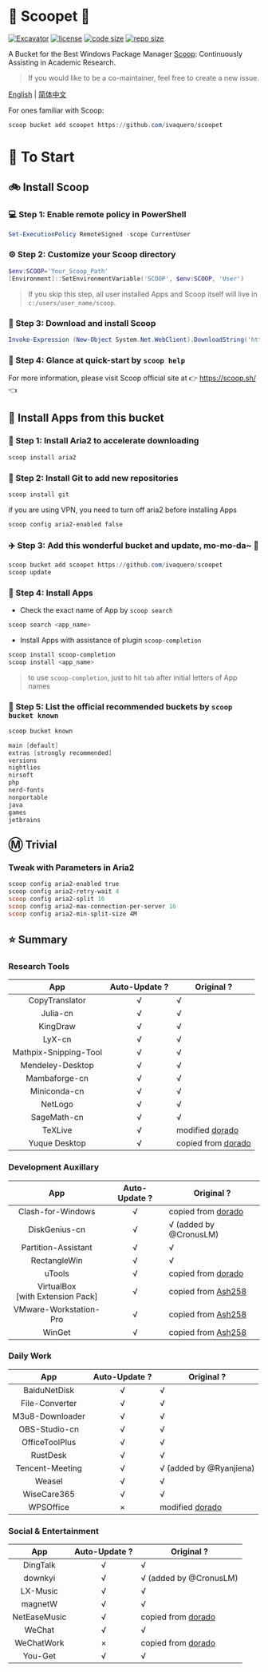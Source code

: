 # 🍨 Scoopet 🍨

[![Excavator](https://github.com/ivaquero/scoopet/actions/workflows/schedule.yml/badge.svg)](https://github.com/ivaquero/scoopet/actions/workflows/schedule.yml)
[![license](https://img.shields.io/github/license/ivaquero/scoopet)](https://github.com/ivaquero/scoopet/blob/master/LICENSE)
[![code size](https://img.shields.io/github/languages/code-size/ivaquero/scoopet.svg)](https://img.shields.io/github/languages/code-size/ivaquero/scoopet.svg)
[![repo size](https://img.shields.io/github/repo-size/ivaquero/scoopet.svg)](https://img.shields.io/github/repo-size/ivaquero/scoopet.svg)

A Bucket for the Best Windows Package Manager [Scoop](https://github.com/lukesampson/scoop): Continuously Assisting in Academic Research.

> If you would like to be a co-maintainer, feel free to create a new issue.

<p align="left">
<a href="README.md">English</a> |
<a href="README_CN.md">简体中文</a>
</p>

For ones familiar with Scoop:

```powershell
scoop bucket add scoopet https://github.com/ivaquero/scoopet
```

# :running: To Start

## :bike: Install Scoop

### :computer: Step 1: Enable remote policy in PowerShell

```powershell
Set-ExecutionPolicy RemoteSigned -scope CurrentUser
```

### :gear: Step 2: Customize your Scoop directory

```powershell
$env:SCOOP='Your_Scoop_Path'
[Environment]::SetEnvironmentVariable('SCOOP', $env:SCOOP, 'User')
```

> If you skip this step, all user installed Apps and Scoop itself will live in `c:/users/user_name/scoop`.

### :hammer: Step 3: Download and install Scoop

```powershell
Invoke-Expression (New-Object System.Net.WebClient).DownloadString('https://get.scoop.sh')
```

### :book: Step 4: Glance at quick-start by `scoop help`

For more information, please visit Scoop official site at 👉 https://scoop.sh/ 👈

## :car: Install Apps from this bucket

### :train: Step 1: Install Aria2 to accelerate downloading

```powershell
scoop install aria2
```

### :ticket: Step 2: Install Git to add new repositories

```powershell
scoop install git
```

if you are using VPN, you need to turn off aria2 before installing Apps

```powershell
scoop config aria2-enabled false
```

### :airplane: Step 3: Add this wonderful bucket and update, mo-mo-da~ :kiss:

```powershell
scoop bucket add scoopet https://github.com/ivaquero/scoopet
scoop update
```

### :rocket: Step 4: Install Apps

- Check the exact name of App by `scoop search`

```powershell
scoop search <app_name>
```

- Install Apps with assistance of plugin `scoop-completion`

```powershell
scoop install scoop-completion
scoop install <app_name>
```

> to use `scoop-completion`, just to hit `tab` after initial letters of App names

### :100: Step 5: List the official recommended buckets by `scoop bucket known`

```powershell
scoop bucket known

main [default]
extras [strongly recommended]
versions
nightlies
nirsoft
php
nerd-fonts
nonportable
java
games
jetbrains
```

## :m: Trivial

### Tweak with Parameters in Aria2

```powershell
scoop config aria2-enabled true
scoop config aria2-retry-wait 4
scoop config aria2-split 16
scoop config aria2-max-connection-per-server 16
scoop config aria2-min-split-size 4M
```

## :star: Summary

### Research Tools

|          App          | Auto-Update ? | Original ?                                                |
| :-------------------: | :-----------: | --------------------------------------------------------- |
|    CopyTranslator     |       √       | √                                                         |
|       Julia-cn        |       √       | √                                                         |
|       KingDraw        |       √       | √                                                         |
|        LyX-cn         |       √       | √                                                         |
| Mathpix-Snipping-Tool |       √       | √                                                         |
|   Mendeley-Desktop    |       √       | √                                                         |
|     Mambaforge-cn     |       √       | √                                                         |
|     Miniconda-cn      |       √       | √                                                         |
|        NetLogo        |       √       | √                                                         |
|      SageMath-cn      |       √       | √                                                         |
|        TeXLive        |       √       | modified [dorado](https://github.com/chawyehsu/dorado)    |
|     Yuque Desktop     |       √       | copied from [dorado](https://github.com/chawyehsu/dorado) |

### Development Auxillary

|                  App                  | Auto-Update ? | Original ?                                                   |
| :-----------------------------------: | :-----------: | ------------------------------------------------------------ |
|           Clash-for-Windows           |       √       | copied from [dorado](https://github.com/chawyehsu/dorado)    |
|             DiskGenius-cn             |       √       | √ (added by @CronusLM)                                       |
|          Partition-Assistant          |       √       | √                                                            |
|             RectangleWin              |       √       | √                                                            |
|                uTools                 |       √       | copied from [dorado](https://github.com/chawyehsu/dorado)    |
| VirtualBox <br> [with Extension Pack] |       √       | copied from [Ash258](https://github.com/Ash258/Scoop-Ash258) |
|        VMware-Workstation-Pro         |       √       | copied from [Ash258](https://github.com/Ash258/Scoop-Ash258) |
|                WinGet                 |       √       | copied from [Ash258](https://github.com/Ash258/Scoop-Ash258) |

### Daily Work

|       App       | Auto-Update ? | Original ?                                             |
| :-------------: | :-----------: | ------------------------------------------------------ |
|  BaiduNetDisk   |       √       | √                                                      |
| File-Converter  |       √       | √                                                      |
| M3u8-Downloader |       √       | √                                                      |
|  OBS-Studio-cn  |       √       | √                                                      |
| OfficeToolPlus  |       √       | √                                                      |
|    RustDesk     |       √       | √                                                      |
| Tencent-Meeting |       √       | √ (added by @Ryanjiena)                                |
|     Weasel      |       √       | √                                                      |
|   WiseCare365   |       √       | √                                                      |
|    WPSOffice    |       ×       | modified [dorado](https://github.com/chawyehsu/dorado) |

### Social & Entertainment

|     App      | Auto-Update ? | Original ?                                                |
| :----------: | :-----------: | --------------------------------------------------------- |
|   DingTalk   |       √       | √                                                         |
|   downkyi    |       √       | √ (added by @CronusLM)                                    |
|   LX-Music   |       √       | √                                                         |
|   magnetW    |       √       | √                                                         |
| NetEaseMusic |       √       | copied from [dorado](https://github.com/chawyehsu/dorado) |
|    WeChat    |       √       | √                                                         |
|  WeChatWork  |       ×       | copied from [dorado](https://github.com/chawyehsu/dorado) |
|   You-Get    |       √       | √                                                         |

